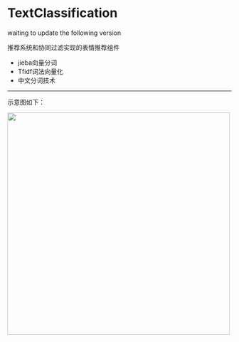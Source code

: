 # TextClassification
waiting to update the following version

推荐系统和协同过滤实现的表情推荐组件
- jieba向量分词
- Tfidf词法向量化
- 中文分词技术
---
示意图如下：
  
<img src="http://pdqq4cby3.bkt.clouddn.com/15434049717448.jpg" width="500" />
